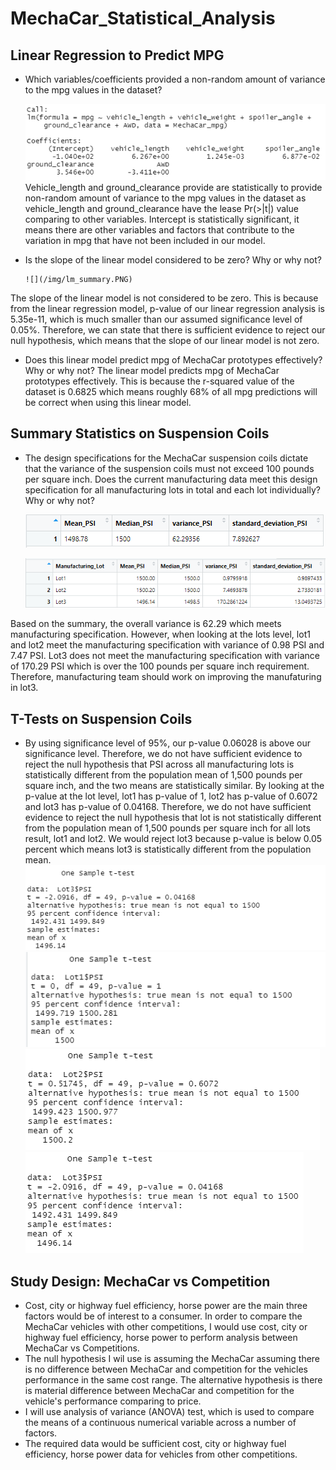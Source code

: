 # MechaCar_Statistical_Analysis
## Linear Regression to Predict MPG


- Which variables/coefficients provided a non-random amount of variance to the mpg values in the dataset?

    ![](/img/lm.PNG)
Vehicle_length and ground_clearance provide are statistically to provide non-random amount of variance to the mpg values in the dataset as vehicle_length and ground_clearance have the lease Pr(>|t|) value comparing to other variables. Intercept is statistically significant, it means there are other variables and factors that contribute to the variation in mpg that have not been included in our model.  


- Is the slope of the linear model considered to be zero? Why or why not?

      ![](/img/lm_summary.PNG)
The slope of the linear model is not considered to be zero. This is because from the linear regression model, 
p-value of our linear regression analysis is 5.35e-11, which is much smaller than our assumed significance level of 0.05%. Therefore, we can state that there is sufficient evidence to reject our null hypothesis, which means that the slope of our linear model is not zero.


   
- Does this linear model predict mpg of MechaCar prototypes effectively? Why or why not?
The linear model predicts mpg of MechaCar prototypes effectively. This is because the r-squared value of the dataset is 0.6825 which means roughly 68% of all mpg predictions will be correct when using this linear model. 

## Summary Statistics on Suspension Coils


 - The design specifications for the MechaCar suspension coils dictate that the variance of the suspension coils must not exceed 100 pounds per square inch. Does the current manufacturing data meet this design specification for all manufacturing lots in total and each lot individually? Why or why not?

    ![](/img/summary_coil.PNG)

    ![](/img/lot_summary_coil.PNG)

 Based on the summary, the overall variance is 62.29 which meets manufacturing specification. However, when looking at the lots level, lot1 and lot2 meet the manufacturing specification with variance of 0.98 PSI and 7.47 PSI. Lot3 does not meet the manufacturing specification with variance of 170.29 PSI which is over the 100 pounds per square inch requirement. Therefore, manufacturing team should work on improving the manufaturing in lot3. 


 ## T-Tests on Suspension Coils

 - By using significance level of 95%, our p-value 0.06028 is above our significance level. Therefore, we do not have sufficient evidence to reject the null hypothesis that PSI across all manufacturing lots is statistically different from the population mean of 1,500 pounds per square inch, and the two means are statistically similar. By looking at the p-value at the lot level, lot1 has p-value of 1, lot2 has p-value of 0.6072 and lot3 has p-value of 0.04168. Therefore, we do not have sufficient evidence to reject the null hypothesis that lot is not statistically different from the population mean of 1,500 pounds per square inch for all lots result, lot1 and lot2. We would reject lot3 because p-value is below 0.05 percent which means lot3 is statistically different from the population mean.
    ![](/img/All_t_test.PNG)
    ![](/img/lot1_t_test.PNG)
    ![](/img/lot2_t_test.PNG)
    ![](/img/lot3_t_test.PNG)

## Study Design: MechaCar vs Competition
- Cost, city or highway fuel efficiency, horse power are the main three factors would be of interest to a consumer. In order to compare the MechaCar vehicles with other competitions, I would use cost, city or highway fuel efficiency, horse power to perform analysis between MechaCar vs Competitions. 
- The null hypothesis I wil use is assuming the MechaCar assuming there is no difference between MechaCar and competition for the vehicles performance in the same cost range. The alternative hypothesis is there is material difference between MechaCar and competition for the vehicle's performance comparing to price.
- I will use analysis of variance (ANOVA) test, which is used to compare the means of a continuous numerical variable across a number of factors.
- The required data would be sufficient cost, city or highway fuel efficiency, horse power data for vehicles from other competitions. 